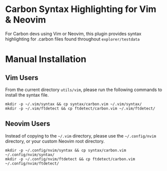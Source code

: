 # Carbon Syntax Highlighting for Vim & Neovim

<!--
Part of the Carbon Language project, under the Apache License v2.0 with LLVM
Exceptions. See /LICENSE for license information.
SPDX-License-Identifier: Apache-2.0 WITH LLVM-exception
-->


For Carbon devs using Vim or Neovim, this plugin provides syntax highlighting for .carbon files found throughout `explorer/testdata`

# Manual Installation

## Vim Users

From the current directory `utils/vim`, please run the following commands to install the syntax file.

```
mkdir -p ~/.vim/syntax && cp syntax/carbon.vim ~/.vim/syntax/
mkdir -p ~/.vim/ftdetect && cp ftdetect/carbon.vim ~/.vim/ftdetect/
```

## Neovim Users

Instead of copying to the `~/.vim` directory, please use the `~/.config/nvim` directory, or your custom Neovim root directory.

```
mkdir -p ~/.config/nvim/syntax && cp syntax/carbon.vim ~/.config/nvim/syntax/
mkdir -p ~/.config/nvim/ftdetect && cp ftdetect/carbon.vim ~/.config/nvim/ftdetect/
```
